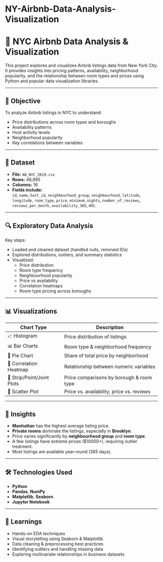 # NY-Airbnb-Data-Analysis-Visualization

# 🏨 NYC Airbnb Data Analysis & Visualization

This project explores and visualizes Airbnb listings data from New York City. It provides insights into pricing patterns, availability, neighborhood popularity, and the relationship between room types and prices using Python and popular data visualization libraries.

---

## 📌 Objective

To analyze Airbnb listings in NYC to understand:
- Price distributions across room types and boroughs
- Availability patterns
- Host activity levels
- Neighborhood popularity
- Key correlations between variables

---

## 📁 Dataset

- **File:** `AB_NYC_2019.csv`
- **Rows:** 48,895
- **Columns:** 16
- **Fields include:**  
  `id`, `name`, `host_id`, `neighbourhood_group`, `neighbourhood`, `latitude`, `longitude`, `room_type`, `price`, `minimum_nights`, `number_of_reviews`, `reviews_per_month`, `availability_365`, etc.

---

## 🔍 Exploratory Data Analysis

Key steps:
- Loaded and cleaned dataset (handled nulls, removed IDs)
- Explored distributions, outliers, and summary statistics
- Visualized:
  - Price distribution
  - Room type frequency
  - Neighbourhood popularity
  - Price vs availability
  - Correlation heatmaps
  - Room type pricing across boroughs

---

## 📊 Visualizations

| Chart Type | Description |
|------------|-------------|
| 📈 Histogram | Price distribution of listings |
| 📊 Bar Charts | Room type & neighborhood frequency |
| 🥧 Pie Chart | Share of total price by neighborhood |
| 🧲 Correlation Heatmap | Relationship between numeric variables |
| 🎯 Strip/Point/Joint Plots | Price comparisons by borough & room type |
| 📍 Scatter Plot | Price vs. availability, price vs. reviews |

---

## 📌 Insights

- **Manhattan** has the highest average listing price.
- **Private rooms** dominate the listings, especially in **Brooklyn**.
- Price varies significantly by **neighbourhood group** and **room type**.
- A few listings have extreme prices ($10000+), requiring outlier treatment.
- Most listings are available year-round (365 days).

---

## 🛠️ Technologies Used

- **Python**
- **Pandas**, **NumPy**
- **Matplotlib**, **Seaborn**
- **Jupyter Notebook**

---

## 🧠 Learnings

- Hands-on EDA techniques
- Visual storytelling using Seaborn & Matplotlib
- Data cleaning & preprocessing best practices
- Identifying outliers and handling missing data
- Exploring multivariate relationships in business datasets

